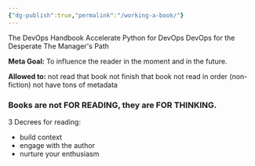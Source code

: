 ```yaml
---
{"dg-publish":true,"permalink":"/working-a-book/"}
---
```



The DevOps Handbook
Accelerate
Python for DevOps
DevOps for the Desperate
The Manager's Path

**Meta Goal:**
To influence the reader in the moment and in the future.

**Allowed to:**
not read that book
not finish that book
not read in order (non-fiction)
not have tons of metadata

### Books are not FOR READING, they are FOR THINKING.

3 Decrees for reading:
- build context
- engage with the author
- nurture your enthusiasm
